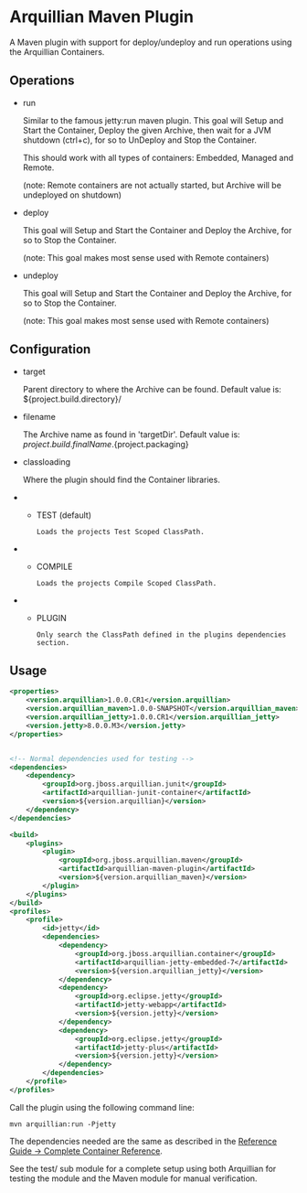 Arquillian Maven Plugin
=======================

A Maven plugin with support for deploy/undeploy and run operations using the Arquillian Containers.


Operations
----------

* run

    Similar to the famous jetty:run maven plugin. This goal will Setup and Start the Container, Deploy the given Archive, then wait for a JVM shutdown (ctrl+c), 
    for so to UnDeploy and Stop the Container. 

    This should work with all types of containers: Embedded, Managed and Remote.

    (note: Remote containers are not actually started, but Archive will be undeployed on shutdown) 

* deploy

    This goal will Setup and Start the Container and Deploy the Archive, for so to Stop the Container.

    (note: This goal makes most sense used with Remote containers)

* undeploy

    This goal will Setup and Start the Container and Deploy the Archive, for so to Stop the Container.

    (note: This goal makes most sense used with Remote containers)


Configuration
-------------

* target

    Parent directory to where the Archive can be found. Default value is: ${project.build.directory}/

* filename

    The Archive name as found in 'targetDir'. Default value is: ${project.build.finalName}.${project.packaging}

* classloading

    Where the plugin should find the Container libraries. 

* * TEST (default)

        Loads the projects Test Scoped ClassPath.

* * COMPILE

        Loads the projects Compile Scoped ClassPath.

* * PLUGIN

        Only search the ClassPath defined in the plugins dependencies section.


Usage
-----

```xml
<properties>
    <version.arquillian>1.0.0.CR1</version.arquillian>
    <version.arquillian_maven>1.0.0-SNAPSHOT</version.arquillian_maven>
    <version.arquillian_jetty>1.0.0.CR1</version.arquillian_jetty>
    <version.jetty>8.0.0.M3</version.jetty>
</properties>


<!-- Normal dependencies used for testing -->
<dependencies>
	<dependency>
	    <groupId>org.jboss.arquillian.junit</groupId>
	    <artifactId>arquillian-junit-container</artifactId>
	    <version>${version.arquillian}</version>
	</dependency>
</dependencies>

<build>
    <plugins>
        <plugin>
            <groupId>org.jboss.arquillian.maven</groupId>
            <artifactId>arquillian-maven-plugin</artifactId>
            <version>${version.arquillian_maven}</version>
        </plugin>
    </plugins>
</build>
<profiles>
	<profile>
		<id>jetty</id>
        <dependencies>
            <dependency>
                <groupId>org.jboss.arquillian.container</groupId>
                <artifactId>arquillian-jetty-embedded-7</artifactId>
                <version>${version.arquillian_jetty}</version>
            </dependency>
            <dependency>
                <groupId>org.eclipse.jetty</groupId>
                <artifactId>jetty-webapp</artifactId>
                <version>${version.jetty}</version>
            </dependency>
            <dependency>
                <groupId>org.eclipse.jetty</groupId>
                <artifactId>jetty-plus</artifactId>
                <version>${version.jetty}</version>
            </dependency>      
        </dependencies>
	</profile>
</profiles>
```
Call the plugin using the following command line:

```
mvn arquillian:run -Pjetty
```

The dependencies needed are the same as described in the [Reference Guide -> Complete Container Reference](https://docs.jboss.org/author/display/ARQ/Complete+Container+Reference).

See the test/ sub module for a complete setup using both Arquillian for testing the module and the Maven module for manual verification. 

